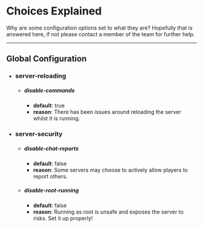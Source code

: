 # Choices Explained
Why are some configuration options set to what they are? Hopefully that is answered here, if not please contact a member of the team for further help.
___
## Global Configuration
* ### server-reloading
    * ##### disable-commands
        - **default**: true
        - **reason**: There has been issues around reloading the server whilst it is running.
* ### server-security
    * ##### disable-chat-reports
        - **default**: false
        - **reason**: Some servers may choose to actively allow players to report others.
    * ##### disable-root-running
        - **default**: false
        - **reason**: Running as root is unsafe and exposes the server to risks. Set it up properly!